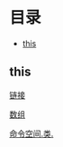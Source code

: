 # 目录
  * [this](#this)


## this
[链接](https://www.cnblogs.com/pssp/p/5216085.html)


[数组](http://www.jb51.net/article/89335.htm)


[命令空间.类.](https://www.cnblogs.com/zyl910/p/js_namespace_bestpractice.html)
